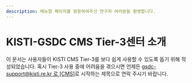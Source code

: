 ```yaml
---
description: 메뉴얼 페이지를 방문하여주신 연구자 여러분을 환영합니다.
---
```


# KISTI-GSDC CMS Tier-3센터 소개

이 문서는 사용자들이 KISTI CMS Tier-3를 보다 쉽게 사용할 수 있도록 돕기 위해 작성되었습니다. 혹시 Tier-3 사용 중에 어려움을 겪으시면 언제든 [gsdc-support@kisti.re.kr 로 \[CMS\]](mailto:gsdc-support@kisti.re.kr?subject=\[CMS])로 시작하는 제목으로  연락 주시기 바랍니다.
